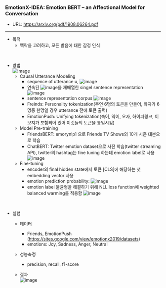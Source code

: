 <h3>EmotionX-IDEA: Emotion BERT – an Affectional Model for Conversation</h3>

 - URL: https://arxiv.org/pdf/1908.06264.pdf   

--------------
 - 목적
   - 맥락을 고려하고, 모든 발음에 대한 감정 인식  

<br>
    
 - 방법   
![image](https://user-images.githubusercontent.com/54783292/96392005-9e929b80-11f5-11eb-9e1b-7cd9a41b8471.png)
   - Causal Utterance Modeling
      - sequence of utterance u, ![image](https://user-images.githubusercontent.com/54783292/96392029-b4a05c00-11f5-11eb-8c16-fab98f8a0854.png)   
      - 연속된 ![image](https://user-images.githubusercontent.com/54783292/96392043-c08c1e00-11f5-11eb-846b-cd663bfd9773.png)을 재배열한 singel sentence representation ![image](https://user-images.githubusercontent.com/54783292/96392051-c8e45900-11f5-11eb-8cfa-037b23c49734.png)
      - sentence representation corpus ![image](https://user-images.githubusercontent.com/54783292/96392060-d4378480-11f5-11eb-95c8-fffff85e979c.png)
      - Freinds: Personality tokenization(주연 6명의 토큰을 만들어, 화자가 6명중 한명일 경우 utterance 전에 토큰 출력)
      - EmotionPush: Unifying tokenization(속어, 약어, 오자, 하이퍼링크, 이모지가 포함되어 있어 이것들의 토큰을 통일시킴)
   - Model Pre-training
      - FriendsBERT: emorynlp1 으로 Friends TV Shows의 10개 시즌 대본으로 학습
      - ChatBERT: Twitter emotion dataset으로 사전 학습(twitter streaming API), twitter의 hashtag는 fine tuning 하는데 emotion label로 사용   
![image](https://user-images.githubusercontent.com/54783292/96392015-a8b49a00-11f5-11eb-9176-6b3ea0d897c0.png)
   - Fine-tuning
      - encoder의 final hidden state에서 토큰 [CLS]에 해당하는 첫 embedding vector 사용
      - emotion prediction probability: ![image](https://user-images.githubusercontent.com/54783292/96392087-e5809100-11f5-11eb-90fb-8607dab49d85.png)
      - emotion label 불균형을 해결하기 위해 NLL loss function에 weighted balanced warming를 적용함 
![image](https://user-images.githubusercontent.com/54783292/96392091-eadddb80-11f5-11eb-9e58-fbd8efbb8dae.png)

<br>
    
 - 실험
   - 데이터   
     - Friends, EmotionPush (https://sites.google.com/view/emotionx2019/datasets)
     - emotions: Joy, Sadness, Anger, Neutral

   - 성능측정
     - precision, recall, f1-score

   - 결과   
![image](https://user-images.githubusercontent.com/54783292/96392098-f29d8000-11f5-11eb-8206-214f88f4d08a.png)